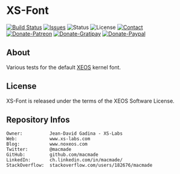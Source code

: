XS-Font
=======

[![Build Status](https://img.shields.io/travis/macmade/XS-Font.svg?branch=master&style=flat)](https://travis-ci.org/macmade/XS-Font)
[![Issues](http://img.shields.io/github/issues/macmade/XS-Font.svg?style=flat)](https://github.com/macmade/XS-Font/issues)
![Status](https://img.shields.io/badge/status-prototype-orange.svg?style=flat)
![License](https://img.shields.io/badge/license-xeos-brightgreen.svg?style=flat)
[![Contact](https://img.shields.io/badge/contact-@macmade-blue.svg?style=flat)](https://twitter.com/macmade)  
[![Donate-Patreon](https://img.shields.io/badge/donate-patreon-yellow.svg?style=flat)](https://patreon.com/macmade)
[![Donate-Gratipay](https://img.shields.io/badge/donate-gratipay-yellow.svg?style=flat)](https://www.gratipay.com/macmade)
[![Donate-Paypal](https://img.shields.io/badge/donate-paypal-yellow.svg?style=flat)](https://paypal.me/xslabs)

About
-----

Various tests for the default [XEOS](http://www.xs-labs.com/en/projects/xeos/) kernel font.

License
-------

XS-Font is released under the terms of the XEOS Software License.

Repository Infos
----------------

    Owner:			Jean-David Gadina - XS-Labs
    Web:			www.xs-labs.com
    Blog:			www.noxeos.com
    Twitter:		@macmade
    GitHub:			github.com/macmade
    LinkedIn:		ch.linkedin.com/in/macmade/
    StackOverflow:	stackoverflow.com/users/182676/macmade
